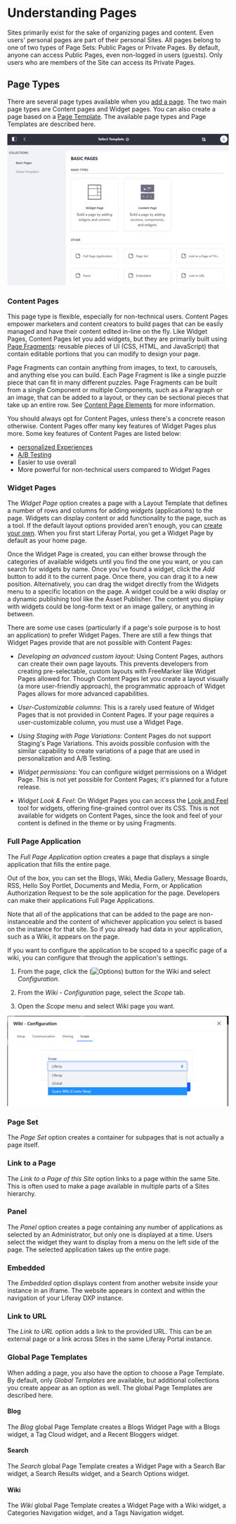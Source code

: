 # Understanding Pages

Sites primarily exist for the sake of organizing pages and content. Even users' personal pages are part of their personal Sites. All pages belong to one of two types of Page Sets: Public Pages or Private Pages. By default, anyone can access Public Pages, even non-logged in users (guests). Only users who are members of the Site can access its Private Pages.

## Page Types

There are several page types available when you [add a page](./02-adding-a-page-to-a-site.md). The two main page types are Content pages and Widget pages. You can also create a page based on a [Page Template](./07-creating-a-page-template.md). The available page types and Page Templates are described here.

![Figure 1: You must select a page type when adding pages.](./understanding-pages/images/01.png)

### Content Pages

This page type is flexible, especially for non-technical users. Content Pages empower marketers and content creators to build pages that can be easily managed and have their content edited in-line on the fly. Like Widget Pages, Content Pages let you add widgets, but they are primarily built using [Page Fragments](TODO): reusable pieces of UI (CSS, HTML, and JavaScript) that contain editable portions that you can modify to design your page. 

Page Fragments can contain anything from images, to text, to carousels, and anything else you can build. Each Page Fragment is like a single puzzle piece that can fit in many different puzzles. Page Fragments can be built from a single Component or multiple Components, such as a Paragraph or an image, that can be added to a layout, or they can be sectional pieces that take up an entire row. See [Content Page Elements](./03-content-page-elements.md) for more information.

You should always opt for Content Pages, unless there's a concrete reason otherwise. Content Pages offer many key features of Widget Pages plus more. Some key features of Content Pages are listed below:

* [personalized Experiences](../../05-personalizing-site-experience/02-experience-personalization/01-personalization-intro.md)
* [A/B Testing](TODO) 
* Easier to use overall 
* More powerful for non-technical users compared to Widget Pages

### Widget Pages

The *Widget Page* option creates a page with a Layout Template that defines a number of rows and columns for adding *widgets* (applications) to the page. Widgets can display content or add functionality to the page, such as a tool. If the default layout options provided aren't enough, you can [create your own](TODO). When you first start Liferay Portal, you get a Widget Page by default as your home page.

Once the Widget Page is created, you can either browse through the categories of available widgets until you find the one you want, or you can search for widgets by name. Once you've found a widget, click the *Add* button to add it to the current page. Once there, you can drag it to a new position. Alternatively, you can drag the widget directly from the Widgets menu to a specific location on the page. A widget could be a wiki display or a dynamic publishing tool like the Asset Publisher. The content you display with widgets could be long-form text or an image gallery, or anything in between.

There are some use cases (particularly if a page's sole purpose is to host an application) to prefer Widget Pages. There are still a few things that Widget Pages provide that are not possible with Content Pages:

* *Developing an advanced custom layout*: Using Content Pages, authors can create their own page layouts. This prevents developers from creating pre-selectable, custom layouts with FreeMarker like Widget Pages allowed for. Though Content Pages let you create a layout visually (a more user-friendly approach), the programmatic approach of Widget Pages allows for more advanced capabilities.

* *User-Customizable columns*: This is a rarely used feature of Widget Pages that is not provided in Content Pages. If your page requires a user-customizable column, you must use a Widget Page.

* *Using Staging with Page Variations*: Content Pages do not support Staging's Page Variations. This avoids possible confusion with the similar capability to create variations of a page that are used in personalization and A/B Testing.

* *Widget permissions*: You can configure widget permissions on a Widget Page. This is not yet possible for Content Pages; it's planned for a future release.

* *Widget Look & Feel*: On Widget Pages you can access the [Look and Feel](TODO) tool for widgets, offering fine-grained control over its CSS. This is not available for widgets on Content Pages, since the look and feel of your content is defined in the theme or by using Fragments.

### Full Page Application

The *Full Page Application* option creates a page that displays a single application that fills the entire page.

Out of the box, you can set the Blogs, Wiki, Media Gallery, Message Boards, RSS, Hello Soy Portlet, Documents and Media, Form, or Application Authorization Request to be the sole application for the page. Developers can make their applications Full Page Applications.

Note that all of the applications that can be added to the page are non-instanceable and the content of whichever application you select is based on the instance for that site. So if you already had data in your application, such as a Wiki, it appears on the page.

If you want to configure the application to be scoped to a specific page of a wiki, you can configure that through the application's settings.

1. From the page, click the (![Options](../../../../images/icon-options.png)) button for the Wiki and select *Configuration*.
 
1. From the *Wiki - Configuration* page, select the *Scope* tab.

1. Open the *Scope* menu and select Wiki page you want.

![Configuring the scope.](./understanding-pages/images/02.png)

### Page Set

The *Page Set* option creates a container for subpages that is not actually a page itself.

### Link to a Page

The *Link to a Page of this Site* option links to a page within the same Site. This is often used to make a page available in multiple parts of a Sites hierarchy.

### Panel

The *Panel* option creates a page containing any number of applications as selected by an Administrator, but only one is displayed at a time. Users select the widget they want to display from a menu on the left side of the page. The selected application takes up the entire page.

### Embedded

The *Embedded* option displays content from another website inside your instance in an iframe. The website appears in context and within the navigation of your Liferay DXP instance.

### Link to URL

The *Link to URL* option adds a link to the provided URL. This can be an external page or a link across Sites in the same Liferay Portal instance.

### Global Page Templates

When adding a page, you also have the option to choose a Page Template. By default, only *Global Templates* are available, but additional collections you create appear as an option as well. The global Page Templates are described here.

#### Blog

The *Blog* global Page Template creates a Blogs Widget Page with a Blogs widget, a Tag Cloud widget, and a Recent Bloggers widget.

#### Search

The *Search* global Page Template creates a Widget Page with a Search Bar widget, a Search Results widget, and a Search Options widget.

#### Wiki

The *Wiki* global Page Template creates a Widget Page with a Wiki widget, a Categories Navigation widget, and a Tags Navigation widget.
